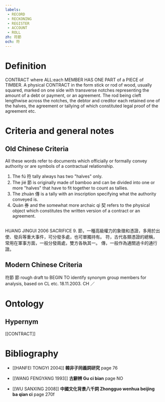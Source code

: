 ```yaml
---
labels: 
 - RECORD
 - RECKONING
 - REGISTER
 - ACCOUNT
 - ROLL
zh: 符節
och: 符
---
```


# Definition
CONTRACT where ALL:each MEMBER HAS ONE PART of a PIECE of TIMBER.
A physical CONTRACT in the form stick or rod of wood, usually squared, marked on one side with transverse notches representing the amount of a debt or payment, or an agreement. The rod being cleft lengthwise across the notches, the debtor and creditor each retained one of the halves, the agreement or tallying of which constituted legal proof of the agreement etc.
# Criteria and general notes
## Old Chinese Criteria
All these words refer to documents which officially or formally convey authority or are symbols of a contractual relationship.
1. The fú 符 tally always has two "halves" only.
2. The jié 節 is originally made of bamboo and can be divided into one or more "halves" that have to fit together to count as tallies.
3. The zhuàn 傳 is a tally with an inscription specifying what the authority conveyed is.
4. Quàn 券 and the somewhat more archaic qì 契 refers to the physical object which constitutes the written version of a contract or an agreement.
## 
HUANG JINGUI 2006
SACRIFICE 9.
節，一種高級權力的象徵和憑證，多用於出使、發兵等重大事件，可分發多處，也可單獨持有。
符，古代各類憑證的總稱，常用在軍事方面，一般分發兩處，雙方各執其一。
傳，一般作為通關過卡的通行證。
## Modern Chinese Criteria
符節
節
rough draft to BEGIN TO identify synonym group members for analysis, based on CL etc. 18.11.2003. CH ／
# Ontology

## Hypernym
[[CONTRACT]]
# Bibliography
- [[HANFEI TONGYI 2004]]
**韓非子同義詞研究** page 76

- [[WANG FENGYANG 1993]]
**古辭辨 Gu ci bian** page NO

- [[WU SANXING 2008]]
**中國文化背景八千詞 Zhongguo wenhua beijing ba qian ci** page 270f

